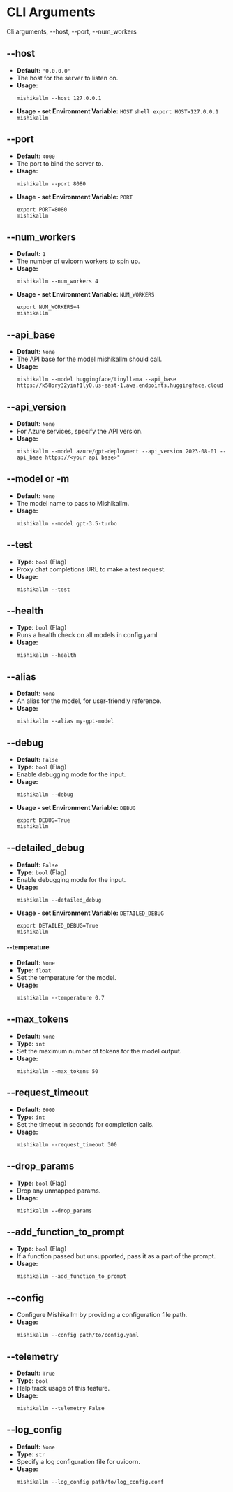 # CLI Arguments
Cli arguments,  --host, --port, --num_workers

## --host
   - **Default:** `'0.0.0.0'`
   - The host for the server to listen on.
   - **Usage:** 
     ```shell
     mishikallm --host 127.0.0.1
     ```
   - **Usage - set Environment Variable:** `HOST`
    ```shell
    export HOST=127.0.0.1
    mishikallm
    ```

## --port
   - **Default:** `4000`
   - The port to bind the server to.
   - **Usage:** 
     ```shell
     mishikallm --port 8080
     ```
  - **Usage - set Environment Variable:** `PORT`
    ```shell
    export PORT=8080
    mishikallm
    ```

## --num_workers
   - **Default:** `1`
   - The number of uvicorn workers to spin up.
   - **Usage:** 
     ```shell
     mishikallm --num_workers 4
     ```
  - **Usage - set Environment Variable:** `NUM_WORKERS`
    ```shell
    export NUM_WORKERS=4
    mishikallm
    ```

## --api_base
   - **Default:** `None`
   - The API base for the model mishikallm should call.
   - **Usage:** 
     ```shell
     mishikallm --model huggingface/tinyllama --api_base https://k58ory32yinf1ly0.us-east-1.aws.endpoints.huggingface.cloud
     ```

## --api_version
   - **Default:** `None`
   - For Azure services, specify the API version.
   - **Usage:** 
     ```shell
     mishikallm --model azure/gpt-deployment --api_version 2023-08-01 --api_base https://<your api base>"
     ```

## --model or -m
   - **Default:** `None`
   - The model name to pass to Mishikallm.
   - **Usage:** 
     ```shell
     mishikallm --model gpt-3.5-turbo
     ```

## --test
   - **Type:** `bool` (Flag)
   - Proxy chat completions URL to make a test request.
   - **Usage:** 
     ```shell
     mishikallm --test
     ```

## --health
   - **Type:** `bool` (Flag)
   - Runs a health check on all models in config.yaml
   - **Usage:** 
     ```shell
     mishikallm --health
     ```

## --alias
   - **Default:** `None`
   - An alias for the model, for user-friendly reference.
   - **Usage:** 
     ```shell
     mishikallm --alias my-gpt-model
     ```

## --debug
   - **Default:** `False`
   - **Type:** `bool` (Flag)
   - Enable debugging mode for the input.
   - **Usage:** 
     ```shell
     mishikallm --debug
     ```
  - **Usage - set Environment Variable:** `DEBUG`
    ```shell
    export DEBUG=True
    mishikallm
    ```

## --detailed_debug
   - **Default:** `False`
   - **Type:** `bool` (Flag)
   - Enable debugging mode for the input.
   - **Usage:** 
     ```shell
     mishikallm --detailed_debug
     ```
  - **Usage - set Environment Variable:** `DETAILED_DEBUG`
    ```shell
    export DETAILED_DEBUG=True
    mishikallm
    ```

#### --temperature
   - **Default:** `None`
   - **Type:** `float`
   - Set the temperature for the model.
   - **Usage:** 
     ```shell
     mishikallm --temperature 0.7
     ```

## --max_tokens
   - **Default:** `None`
   - **Type:** `int`
   - Set the maximum number of tokens for the model output.
   - **Usage:** 
     ```shell
     mishikallm --max_tokens 50
     ```

## --request_timeout
   - **Default:** `6000`
   - **Type:** `int`
   - Set the timeout in seconds for completion calls.
   - **Usage:** 
     ```shell
     mishikallm --request_timeout 300
     ```

## --drop_params
   - **Type:** `bool` (Flag)
   - Drop any unmapped params.
   - **Usage:** 
     ```shell
     mishikallm --drop_params
     ```

## --add_function_to_prompt
   - **Type:** `bool` (Flag)
   - If a function passed but unsupported, pass it as a part of the prompt.
   - **Usage:** 
     ```shell
     mishikallm --add_function_to_prompt
     ```

## --config
   - Configure Mishikallm by providing a configuration file path.
   - **Usage:** 
     ```shell
     mishikallm --config path/to/config.yaml
     ```

## --telemetry
   - **Default:** `True`
   - **Type:** `bool`
   - Help track usage of this feature.
   - **Usage:** 
     ```shell
     mishikallm --telemetry False
     ```


## --log_config
   - **Default:** `None`
   - **Type:** `str`
   - Specify a log configuration file for uvicorn.
   - **Usage:** 
     ```shell
     mishikallm --log_config path/to/log_config.conf
     ```
